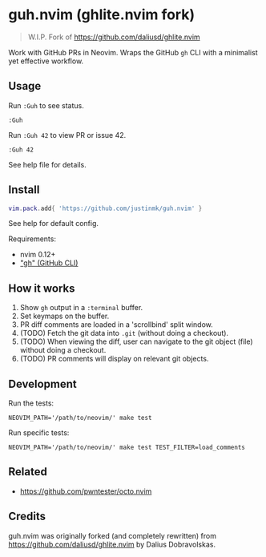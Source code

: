 # guh.nvim (ghlite.nvim fork)

> W.I.P. Fork of https://github.com/daliusd/ghlite.nvim

Work with GitHub PRs in Neovim. Wraps the GitHub `gh` CLI with a minimalist yet
effective workflow.

## Usage

Run `:Guh` to see status.

    :Guh

Run `:Guh 42` to view PR or issue 42.

    :Guh 42

See help file for details.

## Install

```lua
vim.pack.add{ 'https://github.com/justinmk/guh.nvim' }
```

See help for default config.

Requirements:
- nvim 0.12+
- ["gh" (GitHub CLI)](https://cli.github.com/)

## How it works

1. Show `gh` output in a `:terminal` buffer.
2. Set keymaps on the buffer.
3. PR diff comments are loaded in a 'scrollbind' split window.
4. (TODO) Fetch the git data into `.git` (without doing a checkout).
5. (TODO) When viewing the diff, user can navigate to the git object (file)
   without doing a checkout.
6. (TODO) PR comments will display on relevant git objects.

## Development

Run the tests:

    NEOVIM_PATH='/path/to/neovim/' make test

Run specific tests:

    NEOVIM_PATH='/path/to/neovim/' make test TEST_FILTER=load_comments

## Related

- https://github.com/pwntester/octo.nvim

## Credits

guh.nvim was originally forked (and completely rewritten) from
https://github.com/daliusd/ghlite.nvim by Dalius Dobravolskas.
